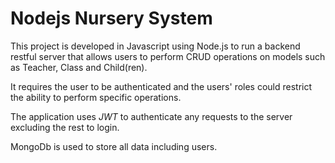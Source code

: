 # Nodejs Nursery System

This project is developed in Javascript using Node.js to run a backend restful server that allows users to perform CRUD operations on models such as Teacher, Class and Child(ren).

It requires the user to be authenticated and the users' roles could restrict the ability to perform specific operations.

The application uses *JWT* to authenticate any requests to the server excluding the rest to login.

MongoDb is used to store all data including users.